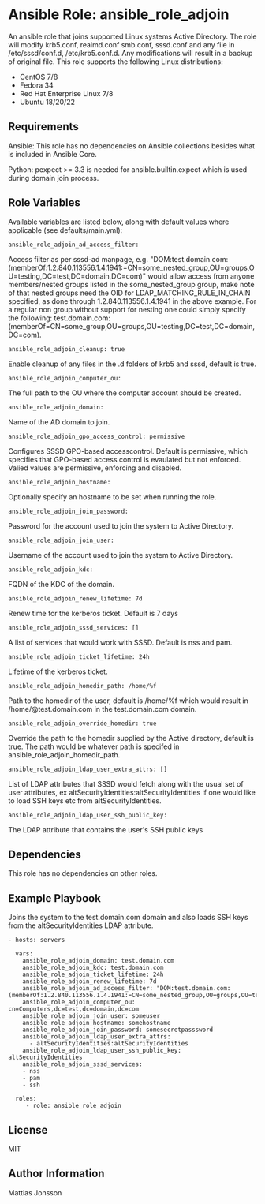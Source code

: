 Ansible Role: ansible_role_adjoin
=========

An ansible role that joins supported Linux systems Active Directory. The role will modify krb5.conf, realmd.conf smb.conf, sssd.conf and any file in /etc/sssd/conf.d, /etc/krb5.conf.d. Any modifications will result in a backup of original file.
This role supports the following Linux distributions:

<ul>
<li>CentOS 7/8
<li>Fedora 34
<li>Red Hat Enterprise Linux 7/8
<li>Ubuntu 18/20/22
</ul>

Requirements
------------

Ansible:
This role has no dependencies on Ansible collections besides what is included in Ansible Core.

Python:
pexpect >= 3.3 is needed for ansible.builtin.expect which is used during domain join process.


Role Variables
--------------

Available variables are listed below, along with default values where applicable (see defaults/main.yml):

    ansible_role_adjoin_ad_access_filter:

Access filter as per sssd-ad manpage, e.g. "DOM:test.domain.com:(memberOf:1.2.840.113556.1.4.1941:=CN=some_nested_group,OU=groups,OU=testing,DC=test,DC=domain,DC=com)" would allow access from anyone members/nested groups listed in the some_nested_group group, make note of that nested groups need the OID for LDAP_MATCHING_RULE_IN_CHAIN specified, as done through 1.2.840.113556.1.4.1941 in the above example. For a regular non group without support for nesting one could simply specify the following: test.domain.com:(memberOf=CN=some_group,OU=groups,OU=testing,DC=test,DC=domain,DC=com).


    ansible_role_adjoin_cleanup: true

Enable cleanup of any files in the .d folders of krb5 and sssd, default is true.

    ansible_role_adjoin_computer_ou:

The full path to the OU where the computer account should be created.

    ansible_role_adjoin_domain:

Name of the AD domain to join.

    ansible_role_adjoin_gpo_access_control: permissive

Configures SSSD GPO-based accesscontrol. Default is permissive, which specifies that GPO-based access control is evaulated but not enforced. Valied values are permissive, enforcing and disabled.

    ansible_role_adjoin_hostname:

Optionally specify an hostname to be set when running the role.

    ansible_role_adjoin_join_password:

Password for the account used to join the system to Active Directory.

    ansible_role_adjoin_join_user:

Username of the account used to join the system to Active Directory.

    ansible_role_adjoin_kdc:

FQDN of the KDC of the domain.

    ansible_role_adjoin_renew_lifetime: 7d

Renew time for the kerberos ticket. Default is 7 days

    ansible_role_adjoin_sssd_services: []

A list of services that would work with SSSD. Default is nss and pam.

    ansible_role_adjoin_ticket_lifetime: 24h

Lifetime of the kerberos ticket.

    ansible_role_adjoin_homedir_path: /home/%f

Path to the homedir of the user, default is /home/%f which would result in /home/<username>@test.domain.com in the test.domain.com domain.

    ansible_role_adjoin_override_homedir: true

Override the path to the homedir supplied by the Active directory, default is true. The path would be whatever path is specifed in ansible_role_adjoin_homedir_path.

    ansible_role_adjoin_ldap_user_extra_attrs: []

List of LDAP attributes that SSSD would fetch along with the usual set of user attributes, ex altSecurityIdentities:altSecurityIdentities if one would like to load SSH keys etc from altSecurityIdentities.

    ansible_role_adjoin_ldap_user_ssh_public_key:

The LDAP attribute that contains the user's SSH public keys

Dependencies
------------

This role has no dependencies on other roles.


Example Playbook
----------------

Joins the system to the test.domain.com domain and also loads SSH keys from the altSecurityIdentities LDAP attribute.

    - hosts: servers

      vars:
        ansible_role_adjoin_domain: test.domain.com
        ansible_role_adjoin_kdc: test.domain.com
        ansible_role_adjoin_ticket_lifetime: 24h
        ansible_role_adjoin_renew_lifetime: 7d
        ansible_role_adjoin_ad_access_filter: "DOM:test.domain.com:(memberOf:1.2.840.113556.1.4.1941:=CN=some_nested_group,OU=groups,OU=testing,DC=test,DC=domain,DC=com)"
        ansible_role_adjoin_computer_ou: cn=Computers,dc=test,dc=domain,dc=com
        ansible_role_adjoin_join_user: someuser
        ansible_role_adjoin_hostname: somehostname
        ansible_role_adjoin_join_password: somesecretpasssword
        ansible_role_adjoin_ldap_user_extra_attrs:
          - altSecurityIdentities:altSecurityIdentities
        ansible_role_adjoin_ldap_user_ssh_public_key: altSecurityIdentities
        ansible_role_adjoin_sssd_services:
        - nss
        - pam
        - ssh

      roles:
         - role: ansible_role_adjoin

License
-------

MIT

Author Information
------------------

Mattias Jonsson
